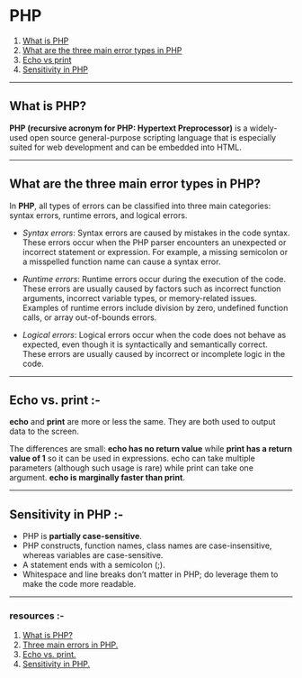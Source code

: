 # PHP
1. [What is PHP](#what-is-php)
1. [What are the three main error types in PHP](#what-are-the-three-main-error-types-in-php)
1. [Echo vs print](#echo-vs-print) 
1. [Sensitivity in PHP](#sensitivity-in-php)

----

## What is PHP?
**PHP (recursive acronym for PHP: Hypertext Preprocessor)** is a widely-used open source general-purpose scripting language that is especially suited for web development and can be embedded into HTML.

---
## What are the three main error types in PHP?
In **PHP**, all types of errors can be classified into three main categories: syntax errors, runtime errors, and logical errors.

- *Syntax errors*: Syntax errors are caused by mistakes in the code syntax. These errors occur when the PHP parser encounters an unexpected or incorrect statement or expression. For example, a missing semicolon or a misspelled function name can cause a syntax error.

- *Runtime errors*: Runtime errors occur during the execution of the code. These errors are usually caused by factors such as incorrect function arguments, incorrect variable types, or memory-related issues. Examples of runtime errors include division by zero, undefined function calls, or array out-of-bounds errors.

- *Logical errors*: Logical errors occur when the code does not behave as expected, even though it is syntactically and semantically correct. These errors are usually caused by incorrect or incomplete logic in the code.

---
## Echo vs. print :-
 **echo** and **print** are more or less the same. They are both used to output data to the screen.

The differences are small: **echo has no return value** while **print has a return value of 1** so it can be used in expressions. echo can take multiple parameters (although such usage is rare) while print can take one argument. **echo is marginally faster than print**.

---
## Sensitivity in PHP :-
- PHP is **partially case-sensitive**.
- PHP constructs, function names, class names are case-insensitive, whereas variables are case-sensitive.
- A statement ends with a semicolon (;).
- Whitespace and line breaks don’t matter in PHP; do leverage them to make the code more readable.

---
### resources :-
1. [What is PHP?](https://www.php.net/manual/en/intro-whatis.php)
1. [Three main errors in PHP.](https://www.scaler.com/topics/php-tutorial/types-of-errors-in-php/)
1. [Echo vs. print.](https://www.w3schools.com/php/php_echo_print.asp#:~:text=echo%20and%20print%20are%20more,print%20can%20take%20one%20argument.)
1. [Sensitivity in PHP.](https://www.phptutorial.net/php-tutorial/php-syntax/#:~:text=Summary-,PHP%20is%20partially%20case%2Dsensitive.,make%20the%20code%20more%20readable.)
